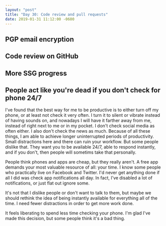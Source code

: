 ```yaml
---
layout: "post"
title: "Day 30: Code review and pull requests"
date: 2019-01-31 11:12:00 -0600
---
```


## PGP email encryption

## Code review on GitHub

## More SSG progress

## People act like you're dead if you don't check for phone 24/7

I've found that the best way for me to be productive is to either turn off my phone, or at least not check it very often. I turn it to silent or vibrate instead of having sounds on, and nowadays I will have it farther away from me, instead of right next to me or in my pocket. I don't check social media as often either. I also don't check the news as much. Because of all these things, I am able to achieve longer uninterrupted periods of productivity. Small distractions here and there can ruin your workflow. But some people dislike that. They want you to be available 24/7, able to respond instantly, and if you don't, then people will sometims take that personally.

People think phones and apps are cheap, but they really aren't. A free app demands your most valuable resource of all: your time. I know some people who practically live on Facebook and Twitter. I'd never get anything done if all I did was check app notifications all day. In fact, I've disabled a lot of notifications, or just flat out ignore some. 

It's not that I dislike people or don't want to talk to them, but maybe we should rethink the idea of being instantly available for everything all of the time. I need fewer distractions in order to get more work done. 

It feels liberating to spend less time checking your phone. I'm glad I've made this decision, but some people think it's a bad thing. 